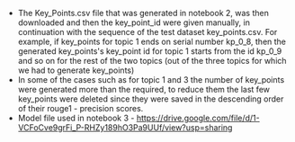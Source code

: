 - The Key_Points.csv file that was generated in notebook 2, was then downloaded and then the key_point_id were given manually, in continuation with the sequence of the test dataset key_points.csv. For example, if key_points for topic 1 ends on serial number kp_0_8, then the generated key_points's key_point id for topic 1 starts from the id kp_0_9 and so on for the rest of the two topics (out of the three topics for which we had to generate key_points)
- In some of the cases such as for topic 1 and 3 the number of key_points were generated more than the required, to reduce them the last few key_points were deleted since they were saved in the descending order of their rouge1 - precision scores.
- Model file used in notebook 3 - https://drive.google.com/file/d/1-VCFoCve9grFi_P-RHZy189hO3Pa9UUf/view?usp=sharing


